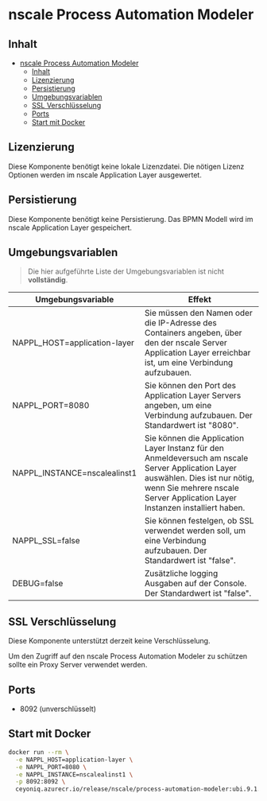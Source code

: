 # nscale Process Automation Modeler

## Inhalt

- [nscale Process Automation Modeler](#nscale-process-automation-modeler)
  - [Inhalt](#inhalt)
  - [Lizenzierung](#lizenzierung)
  - [Persistierung](#persistierung)
  - [Umgebungsvariablen](#umgebungsvariablen)
  - [SSL Verschlüsselung](#ssl-verschlüsselung)
  - [Ports](#ports)
  - [Start mit Docker](#start-mit-docker)

## Lizenzierung

Diese Komponente benötigt keine lokale Lizenzdatei. Die nötigen Lizenz Optionen werden im nscale Application Layer ausgewertet.

## Persistierung

Diese Komponente benötigt keine Persistierung. Das BPMN Modell wird im nscale Application Layer gespeichert.

## Umgebungsvariablen

> Die hier aufgeführte Liste der Umgebungsvariablen ist nicht **vollständig**.

|Umgebungsvariable | Effekt |
|---|---|
|NAPPL_HOST=application-layer |Sie müssen den Namen oder die IP-Adresse des Containers angeben, über den der nscale Server Application Layer erreichbar ist, um eine Verbindung aufzubauen.|
|NAPPL_PORT=8080 | Sie können den Port des Application Layer Servers angeben, um eine Verbindung aufzubauen. Der Standardwert ist "8080".|
|NAPPL_INSTANCE=nscalealinst1 |Sie können die Application Layer Instanz für den Anmeldeversuch am nscale Server Application Layer auswählen. Dies ist nur nötig, wenn Sie mehrere nscale Server Application Layer Instanzen installiert haben.|
|NAPPL_SSL=false | Sie können festelgen, ob SSL verwendet werden soll, um eine Verbindung aufzubauen. Der Standardwert ist "false". |
|DEBUG=false | Zusätzliche logging Ausgaben auf der Console. Der Standardwert ist "false". |

## SSL Verschlüsselung

Diese Komponente unterstützt derzeit keine Verschlüsselung.

Um den Zugriff auf den nscale Process Automation Modeler zu schützen sollte ein Proxy Server verwendet werden.

## Ports

- 8092 (unverschlüsselt)

## Start mit Docker

```bash
docker run --rm \
  -e NAPPL_HOST=application-layer \
  -e NAPPL_PORT=8080 \
  -e NAPPL_INSTANCE=nscalealinst1 \
  -p 8092:8092 \
  ceyoniq.azurecr.io/release/nscale/process-automation-modeler:ubi.9.1.1100.12028
```

